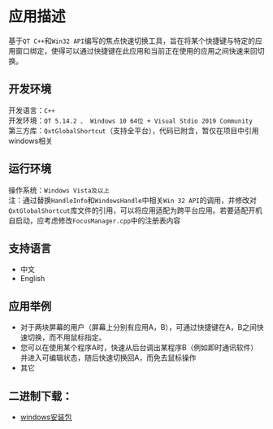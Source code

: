 # 应用描述
基于`QT C++`和`Win32 API`编写的焦点快速切换工具，旨在将某个快捷键与特定的应用窗口绑定，使得可以通过快捷键在此应用和当前正在使用的应用之间快速来回切换。

## 开发环境
开发语言：`C++`  
开发环境：`QT 5.14.2 、 Windows 10 64位 + Visual Stdio 2019 Community`   
第三方库：`QxtGlobalShortcut`（支持全平台），代码已附含，暂仅在项目中引用windows相关 

## 运行环境
操作系统：`Windows Vista及以上`  
注：通过替换`HandleInfo`和`WindowsHandle`中相关`Win 32 API`的调用，并修改对`QxtGlobalShortcut`库文件的引用，可以将应用适配为跨平台应用。若要适配开机自启动，应考虑修改`FocusManager.cpp`中的注册表内容

## 支持语言

* 中文
* English

## 应用举例
* 对于两块屏幕的用户（屏幕上分别有应用A，B），可通过快捷键在A，B之间快速切换，而不用鼠标指定。 
* 您可以在使用某个程序A时，快速从后台调出某程序B（例如即时通讯软件）并进入可编辑状态，随后快速切换回A，而免去鼠标操作 
* 其它

## 二进制下载：
* [windows安装包](https://github.com/oneflyingfish/FocusManager/releases/tag/V1.0.0)
